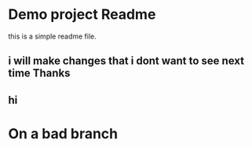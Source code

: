 # Demo project Readme

this is a simple readme file. 

## i will make changes that i dont want to see next time Thanks 

## hi
# On a bad branch